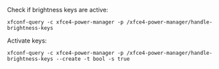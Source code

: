 Check if brightness keys are active:
```
xfconf-query -c xfce4-power-manager -p /xfce4-power-manager/handle-brightness-keys
```
Activate keys:
```
xfconf-query -c xfce4-power-manager -p /xfce4-power-manager/handle-brightness-keys --create -t bool -s true
```
